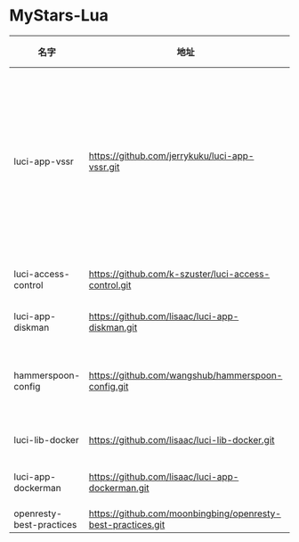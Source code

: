 # MyStars-Lua
|          名字          |                            地址                            |星数|                                                                 描述                                                                 |语言|大小 |
|------------------------|------------------------------------------------------------|---:|--------------------------------------------------------------------------------------------------------------------------------------|----|-----|
|luci-app-vssr           |https://github.com/jerrykuku/luci-app-vssr.git              |1836|HelloWorld是一个以用户最佳主观体验为导向的插件，它支持多种主流协议和多种自定义视频分流服务，拥有精美的操作界面，并配上直观的节点信息。|Lua |17 KB|
|luci-access-control     |https://github.com/k-szuster/luci-access-control.git        | 121|OpenWrt internet access scheduler                                                                                                     |Lua |479 B|
|luci-app-diskman        |https://github.com/lisaac/luci-app-diskman.git              | 250|Disk Manager for LuCI                                                                                                                 |Lua |329 B|
|hammerspoon-config      |https://github.com/wangshub/hammerspoon-config.git          | 430|🔨🥄 Laziness  constitute the primary productive force.                                                                               |Lua |48 B |
|luci-lib-docker         |https://github.com/lisaac/luci-lib-docker.git               |  49|Docker Engine API for LuCI                                                                                                            |Lua |75 B |
|luci-app-dockerman      |https://github.com/lisaac/luci-app-dockerman.git            | 569|Docker Manager interface for LuCI                                                                                                     |Lua |1 KB |
|openresty-best-practices|https://github.com/moonbingbing/openresty-best-practices.git|3319|                                                                                                                                      |Lua |8 KB |
